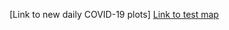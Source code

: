 
[Link to new daily COVID-19 plots] [Link to test map](https://juan-varela11.github.io/COVID_Cases_MA_and_Nationwide/COVID_cases.html)

